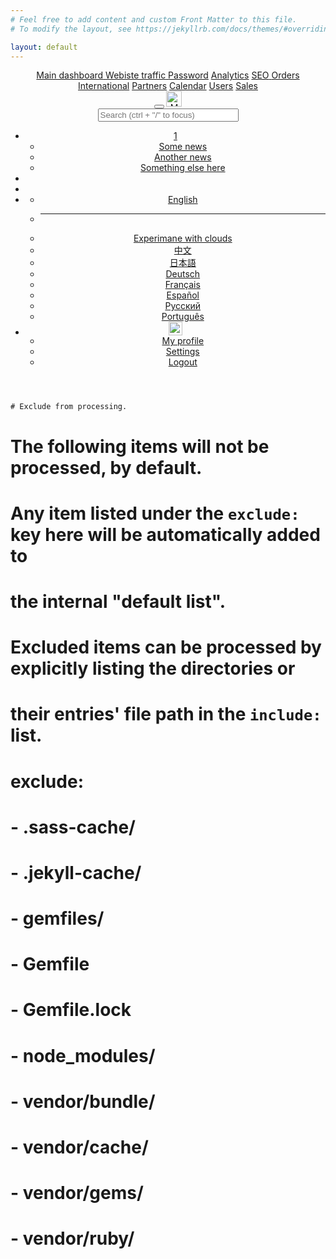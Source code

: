 ```yaml
---
# Feel free to add content and custom Front Matter to this file.
# To modify the layout, see https://jekyllrb.com/docs/themes/#overriding-theme-defaults

layout: default
---
```

<!DOCTYPE html>
<html lang="en">
<head>
    <meta charset="UTF-8">
    <meta name="viewport" content="width=device-width, initial-scale=1.0">
    <title>Document</title>
    <link rel="stylesheet" href="/main.css" type="text/css">
</head>
<!--Main Navigation-->
<header>
    <aside class="layout-container">
    <!-- Sidebar -->
    <nav id="sidebarMenu" class="collapse d-lg-block sidebar collapse bg-white">
      <div class="position-sticky">
        <div class="list-group list-group-flush mx-3 mt-4">
          <a href="#" class="list-group-item list-group-item-action py-2 ripple" aria-current="true">
            <i class="fas fa-tachometer-alt fa-fw me-3"></i><span>Main dashboard</span>
          </a>
          <a href="#" class="list-group-item list-group-item-action py-2 ripple active">
            <i class="fas fa-chart-area fa-fw me-3"></i><span>Webiste traffic</span>
          </a>
          <a href="#" class="list-group-item list-group-item-action py-2 ripple"><i
              class="fas fa-lock fa-fw me-3"></i><span>Password</span></a>
          <a href="#" class="list-group-item list-group-item-action py-2 ripple"><i
              class="fas fa-chart-line fa-fw me-3"></i><span>Analytics</span></a>
          <a href="#" class="list-group-item list-group-item-action py-2 ripple">
            <i class="fas fa-chart-pie fa-fw me-3"></i><span>SEO</span>
          </a>
          <a href="#" class="list-group-item list-group-item-action py-2 ripple"><i
              class="fas fa-chart-bar fa-fw me-3"></i><span>Orders</span></a>
          <a href="#" class="list-group-item list-group-item-action py-2 ripple"><i
              class="fas fa-globe fa-fw me-3"></i><span>International</span></a>
          <a href="#" class="list-group-item list-group-item-action py-2 ripple"><i
              class="fas fa-building fa-fw me-3"></i><span>Partners</span></a>
          <a href="#" class="list-group-item list-group-item-action py-2 ripple"><i
              class="fas fa-calendar fa-fw me-3"></i><span>Calendar</span></a>
          <a href="#" class="list-group-item list-group-item-action py-2 ripple"><i
              class="fas fa-users fa-fw me-3"></i><span>Users</span></a>
          <a href="#" class="list-group-item list-group-item-action py-2 ripple"><i
              class="fas fa-money-bill fa-fw me-3"></i><span>Sales</span></a>
        </div>
      </div>
    </nav>
    <!-- Sidebar -->
    <!-- Navbar -->
    <nav id="main-navbar" class="navbar navbar-expand-lg navbar-light bg-white fixed-top">
      <!-- Container wrapper -->
      <div class="container-fluid">
        <!-- Toggle button -->
        <button class="navbar-toggler" type="button" data-mdb-toggle="collapse" data-mdb-target="#sidebarMenu"
          aria-controls="sidebarMenu" aria-expanded="false" aria-label="Toggle navigation">
          <i class="fas fa-bars"></i>
        </button>
        <!-- Brand -->
        <a class="navbar-brand" href="#">
          <img src="https://mdbcdn.b-cdn.net/img/logo/mdb-transaprent-noshadows.webp" height="25" alt="MDB Logo"
            loading="lazy" />
        </a>
        <!-- Search form -->
        <form class="d-none d-md-flex input-group w-auto my-auto">
          <input autocomplete="off" type="search" class="form-control rounded"
            placeholder='Search (ctrl + "/" to focus)' style="min-width: 225px;" />
          <span class="input-group-text border-0"><i class="fas fa-search"></i></span>
        </form>
        <!-- Right links -->
        <ul class="navbar-nav ms-auto d-flex flex-row">
          <!-- Notification dropdown -->
          <li class="nav-item dropdown">
            <a class="nav-link me-3 me-lg-0 dropdown-toggle hidden-arrow" href="#" id="navbarDropdownMenuLink"
              role="button" data-mdb-toggle="dropdown" aria-expanded="false">
              <i class="fas fa-bell"></i>
              <span class="badge rounded-pill badge-notification bg-danger">1</span>
            </a>
            <ul class="dropdown-menu dropdown-menu-end" aria-labelledby="navbarDropdownMenuLink">
              <li>
                <a class="dropdown-item" href="#">Some news</a>
              </li>
              <li>
                <a class="dropdown-item" href="#">Another news</a>
              </li>
              <li>
                <a class="dropdown-item" href="#">Something else here</a>
              </li>
            </ul>
          </li>
          <!-- Icon -->
          <li class="nav-item">
            <a class="nav-link me-3 me-lg-0" href="#">
              <i class="fas fa-fill-drip"></i>
            </a>
          </li>
          <!-- Icon -->
          <li class="nav-item me-3 me-lg-0">
            <a class="nav-link" href="#">
              <i class="fab fa-github"></i>
            </a>
          </li>
          <!-- Icon dropdown -->
          <li class="nav-item dropdown">
            <a class="nav-link me-3 me-lg-0 dropdown-toggle hidden-arrow" href="#" id="navbarDropdown"
              role="button" data-mdb-toggle="dropdown" aria-expanded="false">
              <i class="united kingdom flag m-0"></i>
            </a>
            <ul class="dropdown-menu dropdown-menu-end" aria-labelledby="navbarDropdown">
              <li>
                <a class="dropdown-item" href="#"><i class="united kingdom flag"></i>English
                  <i class="fa fa-check text-success ms-2"></i></a>
              </li>
              <li>
                <hr class="dropdown-divider" />
              </li>
              <li>
                <a class="dropdown-item" href="https://chizobaonorh.github.io/labs-prototypes/seeds/cloud-function/"><i class="flag-poland flag"></i>Experimane with clouds</a>
              </li>
              <li>
                <a class="dropdown-item" href="#"><i class="flag-china flag"></i>中文</a>
              </li>
              <li>
                <a class="dropdown-item" href="#"><i class="flag-japan flag"></i>日本語</a>
              </li>
              <li>
                <a class="dropdown-item" href="#"><i class="flag-germany flag"></i>Deutsch</a>
              </li>
              <li>
                <a class="dropdown-item" href="#"><i class="flag-france flag"></i>Français</a>
              </li>
              <li>
                <a class="dropdown-item" href="#"><i class="flag-spain flag"></i>Español</a>
              </li>
              <li>
                <a class="dropdown-item" href="#"><i class="flag-russia flag"></i>Русский</a>
              </li>
              <li>
                <a class="dropdown-item" href="#"><i class="flag-portugal flag"></i>Português</a>
              </li>
            </ul>
          </li>
          <!-- Avatar -->
          <li class="nav-item dropdown">
            <a class="nav-link dropdown-toggle hidden-arrow d-flex align-items-center" href="#"
              id="navbarDropdownMenuLink" role="button" data-mdb-toggle="dropdown" aria-expanded="false">
              <img src="https://mdbcdn.b-cdn.net/img/Photos/Avatars/img (31).webp" class="rounded-circle"
                height="22" alt="Avatar" loading="lazy" />
            </a>
            <ul class="dropdown-menu dropdown-menu-end" aria-labelledby="navbarDropdownMenuLink">
              <li>
                <a class="dropdown-item" href="#">My profile</a>
              </li>
              <li>
                <a class="dropdown-item" href="#">Settings</a>
              </li>
              <li>
                <a class="dropdown-item" href="#">Logout</a>
              </li>
            </ul>
          </li>
        </ul>
      </div>
      <!-- Container wrapper -->
    </nav>
    <!-- Navbar -->
    </aside>
  </header>
  <!--Main Navigation-->
  
  <!--Main layout-->
  <main style="margin-top: 5px;">
    <div class="container pt-4"></div>
  </main>
  <body>

    # Exclude from processing.
# The following items will not be processed, by default.
# Any item listed under the `exclude:` key here will be automatically added to
# the internal "default list".
#
# Excluded items can be processed by explicitly listing the directories or
# their entries' file path in the `include:` list.
#
# exclude:
#   - .sass-cache/
#   - .jekyll-cache/
#   - gemfiles/
#   - Gemfile
#   - Gemfile.lock
#   - node_modules/
#   - vendor/bundle/
#   - vendor/cache/
#   - vendor/gems/
#   - vendor/ruby/
  </body>
  <!--Main layout-->
  </html>

